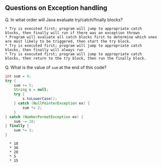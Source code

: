 ## Questions on Exception handling

Q. In what order will Java evaluate try/catch/finally blocks?

    * Try is executed first; program will jump to appropriate catch blocks, then finally will run if there was an exception thrown
    * Program will evaluate all catch blocks first to determine which ones are most likely to be triggered, then start the try block.
    * Try is executed first; program will jump to appropriate catch blocks, then finally will always run
    * Try is executed first; program will jump to appropriate catch blocks, then return to the try block, then run the finally block.

Q. What is the value of `sum` at the end of this code?
```java
int sum = 0;
try {
    sum += 5;
    String s = null;
    try {
        s.toLowerCase();
    } catch (NullPointerException ex) {
        sum *= 2;
    }
} catch (NumberFormatException ex) {
    sum -= 10;
} finally {
    sum *= 3;
}
```
      * 10
      * 30
      * 20
      * 5
      * 15
